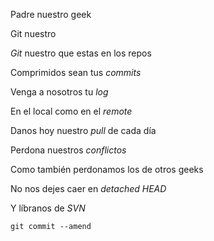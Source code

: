 Padre nuestro geek

Git nuestro
 
*Git* nuestro que estas en los repos

Comprimidos sean tus *commits*
 
Venga a nosotros tu *log*
 
En el local como en el *remote*
 
Danos hoy nuestro *pull* de cada día

Perdona nuestros *conflictos*
 
Como también perdonamos los de otros 
geeks
 
No nos dejes caer en *detached HEAD*
 
Y líbranos de *SVN*

`git commit --amend` 

